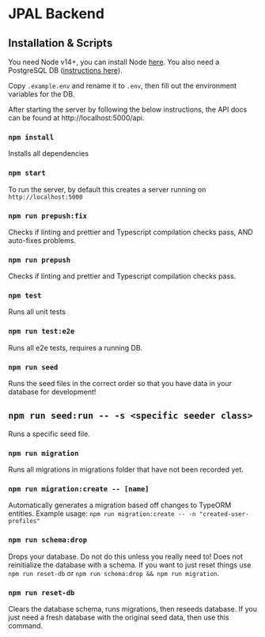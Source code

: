 # JPAL Backend

## Installation & Scripts

You need Node v14+, you can install Node [here](https://nodejs.org/en/download/).
You also need a PostgreSQL DB ([instructions here](https://www.postgresql.org/download/)).

Copy `.example.env` and rename it to `.env`, then fill out the environment variables for the DB.

After starting the server by following the below instructions, the API docs can be found at http://localhost:5000/api.

### `npm install`

Installs all dependencies

### `npm start`

To run the server, by default this creates a server running on `http://localhost:5000`

### `npm run prepush:fix`

Checks if linting and prettier and Typescript compilation checks pass, AND auto-fixes problems.

### `npm run prepush`

Checks if linting and prettier and Typescript compilation checks pass.

### `npm test`

Runs all unit tests

### `npm run test:e2e`

Runs all e2e tests, requires a running DB.

### `npm run seed`

Runs the seed files in the correct order so that you have data in your database for development!

## `npm run seed:run -- -s <specific seeder class>`

Runs a specific seed file.

### `npm run migration`

Runs all migrations in migrations folder that have not been recorded yet.

### `npm run migration:create -- [name]`

Automatically generates a migration based off changes to TypeORM entities.
Example usage: `npm run migration:create -- -n "created-user-profiles"`

### `npm run schema:drop`

Drops your database. Do not do this unless you really need to! Does not reinitialize the database with a schema. If you want to just reset things use `npm run reset-db` or `npm run schema:drop && npm run migration`.

### `npm run reset-db`

Clears the database schema, runs migrations, then reseeds database. If you just need a fresh database with the original seed data, then use this command.
